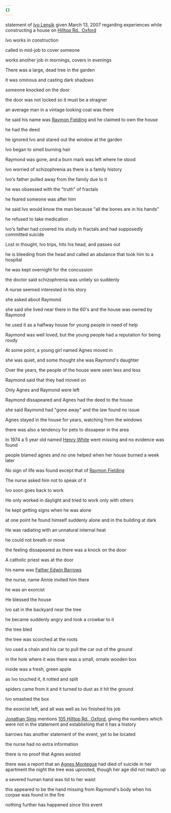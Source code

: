 ```yaml
---
{}
---
```

   
statement of [Ivo Lensik](/not_created.md) given March 13, 2007 regarding experiences while constructing a house on [Hilltop Rd., Oxford](/not_created.md)   
   
Ivo works in construction   
   
called in mid-job to cover someone    
   
works another job in mornings, covers in evenings   
   
There was a large, dead tree in the garden   
   
it was ominous and casting dark shadows    
   
someone knocked on the door   
   
the door was not locked so it must be a stragner   
   
an average man in a vintage looking coat was there   
   
he said his name was [Raymon Fielding](/not_created.md) and he claimed to own the house   
   
he had the deed   
   
he ignored Ivo and stared out the window at the garden   
   
Ivo began to smell burning hair   
   
Raymond was gone, and a burn mark was left where he stood   
   
Ivo worried of schizophrenia as there is a family history   
   
Ivo's father pulled away from the family due to it   
   
he was obsessed with the "truth" of fractals   
   
he feared someone was after him   
   
he said Ivo would know the man because "all the bones are in his hands"   
   
he refused to take medication   
   
Ivo's father had covered his study in fractals and had supposedly committed suicide   
   
Lost in thought, Ivo trips, hits his head, and passes out   
   
he is bleeding from the head and called an abulance that took him to a hospital   
   
he was kept overnight for the concussion   
   
the doctor said schizophrenia was unliely so suddenly   
   
A nurse seemed interested in his story   
   
she asked about Raymond   
   
she said she lived near there in the 60's and the house was owned by Raymond   
   
he used it as a halfway house for young people in need of help   
   
Raymond was well loved, but the young people had a reputation for being roudy   
   
At some point, a young girl named Agnes moved in   
   
she was quiet, and some thought she was Raymond's daughter   
   
Over the years, the people of the house were seen less and less   
   
Raymond said that they had moved on   
   
Only Agnes and Raymond were left   
   
Raymond dissapeared and Agnes had the deed to the house   
   
she said Raymond had "gone away" and the law found no issue   
   
Agnes stayed in the house for years, watching from the windows   
   
there was also a tendency for pets to dissapear in the area   
   
In 1974 a 5 year old named [Henry White](/not_created.md) went missing and no evidence was found   
   
people blamed agnes and no one helped when her house burned a week later   
   
No sign of life was found except that of [Raymon Fielding](/not_created.md)   
   
The nurse asked him not to speak of it   
   
Ivo soon goes back to work   
   
He only worked in daylight and tried to work only with others   
   
he kept getting signs when he was alone   
   
at one point he found himself suddenly alone and in the building at dark   
   
He was radiating with an unnatural internal heat   
   
he could not breath or move   
   
the feeling dissapeared as there was a knock on the door   
   
A catholic priest was at the door   
   
his name was [Father Edwin Barrows](/not_created.md)   
   
the nurse, name Annie invited him there   
   
he was an exorcist   
   
He blessed the house   
   
Ivo sat in the backyard near the tree   
   
he became suddenly angry and took a crowbar to it   
   
the tree bled   
   
the tree was scorched at the roots   
   
Ivo used a chain and his car to pull the car out of the ground   
   
in the hole where it was there was a small, ornate wooden box   
   
inside was a fresh, green apple   
   
as Ivo touched it, it rotted and split   
   
spiders came from it and it turned to dust as it hit the ground   
   
Ivo smashed the box   
   
the exorcist left, and all was well as Ivo finished his job   
   
[Jonathan Sims](../Characters/Jonathan%20Sims.md) mentions [105 Hilltop Rd., Oxford](/not_created.md), giving the numbers which were not in the statement and establishing that it has a history   
   
barrows has another statement of the event, yet to be located   
   
the nurse had no extra information   
   
there is no proof that Agnes existed   
   
there was a report that an [Agnes Montegue](/not_created.md) had died of suicide in her apartment the night the tree was uprooted, though her age did not match up   
   
a severed human hand was tid to her waist   
   
this appeared to be the hand missing from Raymond's body when his corpse was found in the fire   
   
nothing further has happened since this event